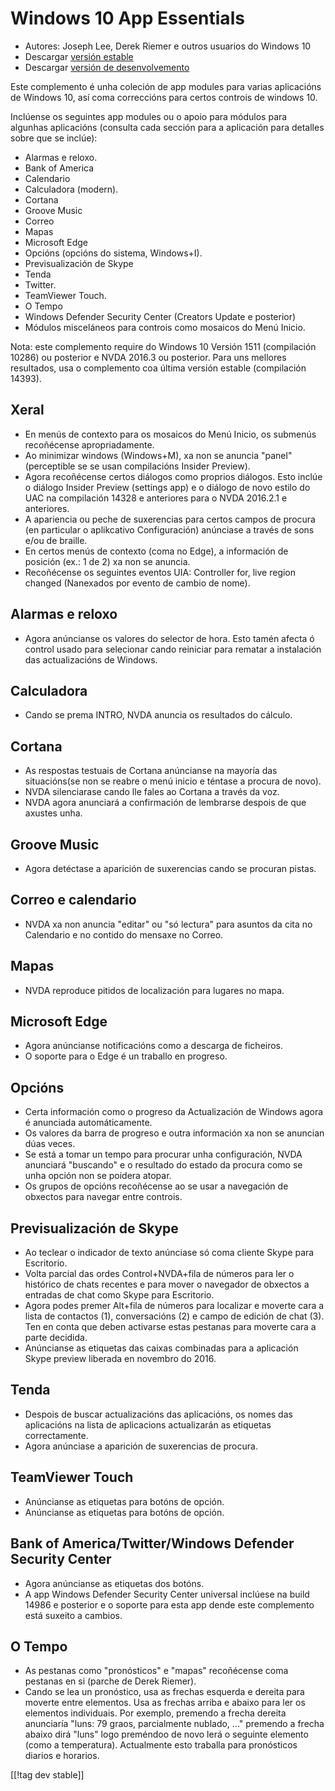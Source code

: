 # Windows 10 App Essentials #

* Autores: Joseph Lee, Derek Riemer e outros usuarios do Windows 10
* Descargar [versión estable][1]
* Descargar [versión de desenvolvemento][2]

Este complemento é unha coleción de app modules para varias aplicacións de
Windows 10, así coma correccións para certos controis de windows 10.

Inclúense os seguintes app modules ou o apoio para módulos para algunhas
aplicacións (consulta cada sección para a aplicación para detalles sobre que
se inclúe):

* Alarmas e reloxo.
* Bank of America
* Calendario
* Calculadora (modern).
* Cortana
* Groove Music
* Correo
* Mapas
* Microsoft Edge
* Opcións (opcións do sistema, Windows+I).
* Previsualización de Skype
* Tenda
* Twitter.
* TeamViewer Touch.
* O Tempo
* Windows Defender Security Center  (Creators Update e posterior)
* Módulos misceláneos para controis como mosaicos do Menú Inicio.

Nota: este complemento require do Windows 10 Versión 1511 (compilación
10286) ou posterior e NVDA 2016.3 ou posterior. Para uns mellores
resultados, usa o complemento coa última versión estable (compilación
14393).

## Xeral

* En menús de contexto para os mosaicos do Menú Inicio, os submenús
  recoñécense apropriadamente.
* Ao minimizar windows (Windows+M), xa non se anuncia "panel" (perceptible
  se se usan compilacións Insider Preview).
* Agora recoñécense certos diálogos como proprios diálogos. Esto inclúe o
  diálogo Insider Preview (settings app) e o diálogo de novo estilo do UAC
  na compilación 14328 e anteriores para o NVDA 2016.2.1 e anteriores.
* A apariencia ou peche de suxerencias para certos campos de procura (en
  particular o aplikcativo Configuración) anúnciase a través de sons e/ou de
  braille.
* En certos menús de contexto (coma no Edge), a información de posición
  (ex.: 1 de 2) xa non se anuncia.
* Recoñécense os seguintes eventos UIA: Controller for, live region changed
  (Nanexados por evento de cambio de nome).

## Alarmas e reloxo

* Agora anúncianse os valores do selector de hora. Esto tamén afecta ó
  control usado para selecionar cando reiniciar para rematar a instalación
  das actualizacións de Windows.

## Calculadora

* Cando se prema INTRO, NVDA anuncia os resultados do cálculo.

## Cortana

* As respostas testuais de Cortana anúncianse na mayoría das situacións(se
  non se reabre o menú inicio e téntase a procura de novo).
* NVDA silenciarase cando lle fales ao Cortana a través da voz.
* NVDA agora anunciará a confirmación de lembrarse despois de que axustes
  unha.

## Groove Music

* Agora detéctase a aparición de suxerencias cando se procuran pistas.

## Correo e calendario

* NVDA xa non anuncia "editar" ou "só lectura" para asuntos da cita no
  Calendario e no contido do mensaxe no Correo.

## Mapas

* NVDA reproduce pitidos de localización para lugares no mapa.

## Microsoft Edge

* Agora anúncianse notificacións como a descarga de ficheiros.
* O soporte para o Edge é un traballo en progreso.

## Opcións

* Certa información como o progreso da Actualización de Windows agora é
  anunciada automáticamente.
* Os valores da barra de progreso e outra información xa non se anuncian
  dúas veces.
* Se está a tomar un tempo para procurar unha configuración, NVDA anunciará
  "buscando" e o resultado do estado da procura como se unha opción non se
  poidera atopar.
* Os grupos de opcións recoñécense ao se usar a navegación de obxectos para
  navegar entre controis.

## Previsualización de Skype

* Ao teclear o indicador de texto anúnciase só coma cliente Skype para
  Escritorio.
* Volta parcial das ordes Control+NVDA+fila de números para ler o histórico
  de chats recentes e para mover o navegador de obxectos a entradas de chat
  como Skype para Escritorio.
* Agora podes premer Alt+fila de números para localizar e moverte cara a
  lista de contactos (1), conversacións (2) e campo de edición de chat
  (3). Ten en conta que deben activarse estas pestanas para moverte cara a
  parte decidida.
* Anúncianse as etiquetas das caixas combinadas para a aplicación Skype
  preview liberada en novembro do 2016.

## Tenda

* Despois de buscar actualizacións das aplicacións, os nomes das aplicacións
  na lista de aplicacions actualizarán as etiquetas correctamente.
* Agora anúnciase a aparición de suxerencias de procura.

## TeamViewer Touch

* Anúncianse as etiquetas para botóns de opción.
* Anúncianse as etiquetas para botóns de opción.

## Bank of America/Twitter/Windows Defender Security Center

* Agora anúncianse as etiquetas dos botóns.
* A app Windows Defender Security Center universal inclúese na build 14986 e
  posterior e o soporte para esta app dende este complemento está suxeito a
  cambios.

## O Tempo

* As pestanas como "pronósticos" e "mapas" recoñécense coma pestanas en si
  (parche de Derek Riemer).
* Cando se lea un pronóstico, usa as frechas esquerda e dereita para moverte
  entre elementos. Usa as frechas arriba e abaixo para ler os elementos
  individuais. Por exemplo, premendo a frecha dereita anunciaría "luns: 79
  graos, parcialmente nublado, ..." premendo a frecha abaixo dirá "luns"
  logo preméndoo de novo lerá o seguinte elemento (como a
  temperatura). Actualmente esto traballa para pronósticos diarios e
  horarios.

[[!tag dev stable]]

[1]: http://addons.nvda-project.org/files/get.php?file=w10

[2]: http://addons.nvda-project.org/files/get.php?file=w10-dev
